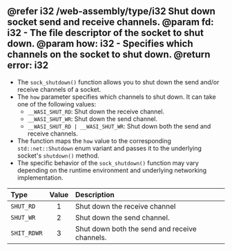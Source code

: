 @refer i32 /web-assembly/type/i32
Shut down socket send and receive channels.
@param fd: i32 - The file descriptor of the socket to shut down.
@param how: i32 - Specifies which channels on the socket to shut down.
@return error: i32
---

- The `sock_shutdown()` function allows you to shut down the send and/or receive channels of a socket.
- The `how` parameter specifies which channels to shut down. It can take one of the following values:
  - `__WASI_SHUT_RD`: Shut down the receive channel.
  - `__WASI_SHUT_WR`: Shut down the send channel.
  - `__WASI_SHUT_RD | __WASI_SHUT_WR`: Shut down both the send and receive channels.
- The function maps the `how` value to the corresponding `std::net::Shutdown` enum variant and passes it to the underlying socket's `shutdown()` method.
- The specific behavior of the `sock_shutdown()` function may vary depending on the runtime environment and underlying networking implementation.

| Type        | Value | Description                                   |
| :-          |  :-:  | :-                                            |
| `SHUT_RD`   |   1   | Shut down the receive channel                 |
| `SHUT_WR`   |   2   | Shut down the send channel.                   |
| `SHIT_RDWR` |   3   | Shut down both the send and receive channels. |